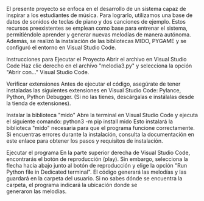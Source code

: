 El presente proyecto se enfoca en el desarrollo de un sistema capaz de inspirar a los estudiantes de música. Para lograrlo, utilizamos una base de datos de sonidos de teclas de piano y dos canciones de ejemplo. Estos recursos preexistentes se emplean como base para entrenar el sistema, permitiéndole aprender y generar nuevas melodías de manera autónoma. Además, se realizó la instalación de las bibliotecas MIDO, PYGAME y se configuró el entorno en Visual Studio Code.

Instrucciones para Ejecutar el Proyecto
Abrir el archivo en Visual Studio Code Haz clic derecho en el archivo "melodia3.py" y selecciona la opción "Abrir con…" Visual Studio Code.

Verificar extensiones Antes de ejecutar el código, asegúrate de tener instaladas las siguientes extensiones en Visual Studio Code: Pylance, Python, Python Debugger. (Si no las tienes, descárgalas e instálalas desde la tienda de extensiones).

Instalar la biblioteca "mido" Abre la terminal en Visual Studio Code y ejecuta el siguiente comando: python3 -m pip install mido Esto instalará la biblioteca "mido" necesaria para que el programa funcione correctamente. Si encuentras errores durante la instalación, consulta la documentación en este enlace para obtener los pasos y requisitos de instalación.

Ejecutar el programa En la parte superior derecha de Visual Studio Code, encontrarás el botón de reproducción (play). Sin embargo, selecciona la flecha hacia abajo junto al botón de reproducción y elige la opción "Run Python file in Dedicated terminal". El código generará las melodías y las guardará en la carpeta del usuario. Si no sabes dónde se encuentra la carpeta, el programa indicará la ubicación donde se generaron las melodías.
